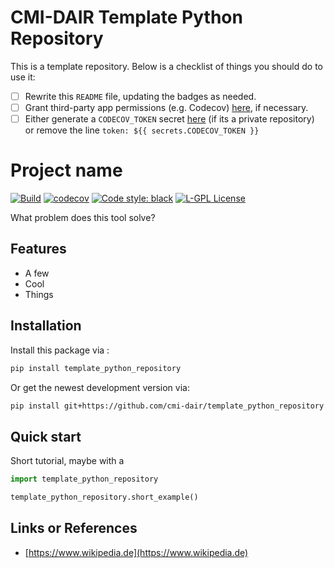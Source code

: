 # CMI-DAIR Template Python Repository

This is a template repository. Below is a checklist of things you should do to use it:

- [ ] Rewrite this `README` file, updating the badges as needed.
- [ ] Grant third-party app permissions (e.g. Codecov) [here](https://github.com/organizations/cmi-dair/settings/installations), if necessary.
- [ ] Either generate a `CODECOV_TOKEN` secret [here](https://github.com/cmi-dair/flowdump/blob/main/.github/workflows/python_tests.yaml) (if its a private repository) or remove the line `token: ${{ secrets.CODECOV_TOKEN }}`

# Project name

[![Build](https://github.com/cmi-dair/template_python_repository/actions/workflows/test.yaml/badge.svg?branch=main)](https://github.com/cmi-dair/template_python_repository/actions/workflows/test.yaml?query=branch%3Amain)
[![codecov](https://codecov.io/gh/cmi-dair/template_python_repository/branch/main/graph/badge.svg?token=22HWWFWPW5)](https://codecov.io/gh/cmi-dair/template_python_repository)
[![Code style: black](https://img.shields.io/badge/code%20style-black-000000.svg)](https://github.com/psf/black)
[![L-GPL License](https://img.shields.io/badge/license-L--GPL-blue.svg)](LICENSE)

What problem does this tool solve?

## Features

- A few
- Cool
- Things

## Installation

Install this package via :

```sh
pip install template_python_repository
```

Or get the newest development version via:

```sh
pip install git+https://github.com/cmi-dair/template_python_repository
```

## Quick start

Short tutorial, maybe with a

```Python
import template_python_repository

template_python_repository.short_example()
```

## Links or References

- [https://www.wikipedia.de](https://www.wikipedia.de)
